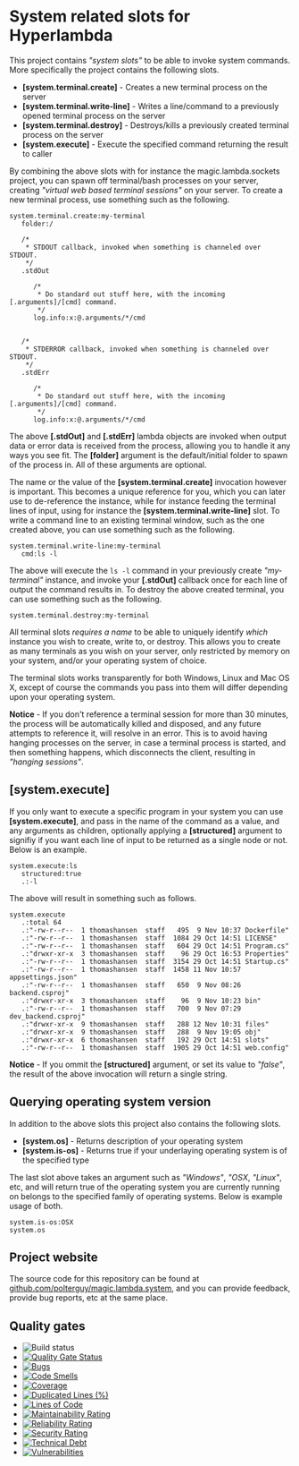 
# System related slots for Hyperlambda

This project contains _"system slots"_ to be able to invoke system commands. More specifically the project
contains the following slots.

* __[system.terminal.create]__ - Creates a new terminal process on the server
* __[system.terminal.write-line]__ - Writes a line/command to a previously opened terminal process on the server
* __[system.terminal.destroy]__ - Destroys/kills a previously created terminal process on the server
* __[system.execute]__ - Execute the specified command returning the result to caller

By combining the above slots with for instance the magic.lambda.sockets project, you can spawn off terminal/bash
processes on your server, creating _"virtual web based terminal sessions"_ on your server. To create a new
terminal process, use something such as the following.

```
system.terminal.create:my-terminal
   folder:/

   /*
    * STDOUT callback, invoked when something is channeled over STDOUT.
    */
   .stdOut

      /*
       * Do standard out stuff here, with the incoming [.arguments]/[cmd] command.
       */
      log.info:x:@.arguments/*/cmd


   /*
    * STDERROR callback, invoked when something is channeled over STDOUT.
    */
   .stdErr

      /*
       * Do standard out stuff here, with the incoming [.arguments]/[cmd] command.
       */
      log.info:x:@.arguments/*/cmd
```

The above **[.stdOut]** and **[.stdErr]** lambda objects are invoked when output data or error data is
received from the process, allowing you to handle it any ways you see fit. The **[folder]** argument
is the default/initial folder to spawn of the process in. All of these arguments are optional.

The name or the value of the **[system.terminal.create]** invocation however is important. This becomes
a unique reference for you, which you can later use to de-reference the instance, while for instance
feeding the terminal lines of input, using for instance the **[system.terminal.write-line]** slot.
To write a command line to an existing terminal window, such as the one created above, you can use
something such as the following.

```
system.terminal.write-line:my-terminal
   cmd:ls -l
```

The above will execute the `ls -l` command in your previously create _"my-terminal"_ instance, and
invoke your **[.stdOut]** callback once for each line of output the command results in. To destroy
the above created terminal, you can use something such as the following.

```
system.terminal.destroy:my-terminal
```

All terminal slots _requires a name_ to be able to uniquely identify _which_ instance you wish to create,
write to, or destroy. This allows you to create as many terminals as you wish on your server, only restricted
by memory on your system, and/or your operating system of choice.

The terminal slots works transparently for both Windows, Linux and Mac OS X, except of course the commands
you pass into them will differ depending upon your operating system.

**Notice** - If you don't reference a terminal session for more than 30 minutes, the process will be
automatically killed and disposed, and any future attempts to reference it, will resolve in an error.
This is to avoid having hanging processes on the server, in case a terminal process is started, and
then something happens, which disconnects the client, resulting in _"hanging sessions"_.

## [system.execute]

If you only want to execute a specific program in your system you can use **[system.execute]**, and pass in
the name of the command as a value, and any arguments as children, optionally applying a **[structured]** argument
to signifiy if you want each line of input to be returned as a single node or not. Below is an example.

```
system.execute:ls
   structured:true
   .:-l
```

The above will result in something such as follows.

```
system.execute
   .:total 64
   .:"-rw-r--r--  1 thomashansen  staff   495  9 Nov 10:37 Dockerfile"
   .:"-rw-r--r--  1 thomashansen  staff  1084 29 Oct 14:51 LICENSE"
   .:"-rw-r--r--  1 thomashansen  staff   604 29 Oct 14:51 Program.cs"
   .:"drwxr-xr-x  3 thomashansen  staff    96 29 Oct 16:53 Properties"
   .:"-rw-r--r--  1 thomashansen  staff  3154 29 Oct 14:51 Startup.cs"
   .:"-rw-r--r--  1 thomashansen  staff  1458 11 Nov 10:57 appsettings.json"
   .:"-rw-r--r--  1 thomashansen  staff   650  9 Nov 08:26 backend.csproj"
   .:"drwxr-xr-x  3 thomashansen  staff    96  9 Nov 10:23 bin"
   .:"-rw-r--r--  1 thomashansen  staff   700  9 Nov 07:29 dev_backend.csproj"
   .:"drwxr-xr-x  9 thomashansen  staff   288 12 Nov 10:31 files"
   .:"drwxr-xr-x  9 thomashansen  staff   288  9 Nov 19:05 obj"
   .:"drwxr-xr-x  6 thomashansen  staff   192 29 Oct 14:51 slots"
   .:"-rw-r--r--  1 thomashansen  staff  1905 29 Oct 14:51 web.config"
```

**Notice** - If you ommit the **[structured]** argument, or set its value to _"false"_, the result of the
above invocation will return a single string.

## Querying operating system version

In addition to the above slots this project also contains the following slots.

* __[system.os]__ - Returns description of your operating system
* __[system.is-os]__ - Returns true if your underlaying operating system is of the specified type

The last slot above takes an argument such as _"Windows"_, _"OSX_, _"Linux"_, etc, and will return true
of the operating system you are currently running on belongs to the specified family of operating systems.
Below is example usage of both.

```
system.is-os:OSX
system.os
```

## Project website

The source code for this repository can be found at [github.com/polterguy/magic.lambda.system](https://github.com/polterguy/magic.lambda.system), and you can provide feedback, provide bug reports, etc at the same place.

## Quality gates

- ![Build status](https://github.com/polterguy/magic.lambda.system/actions/workflows/build.yaml/badge.svg)
- [![Quality Gate Status](https://sonarcloud.io/api/project_badges/measure?project=polterguy_magic.lambda.system&metric=alert_status)](https://sonarcloud.io/dashboard?id=polterguy_magic.lambda.system)
- [![Bugs](https://sonarcloud.io/api/project_badges/measure?project=polterguy_magic.lambda.system&metric=bugs)](https://sonarcloud.io/dashboard?id=polterguy_magic.lambda.system)
- [![Code Smells](https://sonarcloud.io/api/project_badges/measure?project=polterguy_magic.lambda.system&metric=code_smells)](https://sonarcloud.io/dashboard?id=polterguy_magic.lambda.system)
- [![Coverage](https://sonarcloud.io/api/project_badges/measure?project=polterguy_magic.lambda.system&metric=coverage)](https://sonarcloud.io/dashboard?id=polterguy_magic.lambda.system)
- [![Duplicated Lines (%)](https://sonarcloud.io/api/project_badges/measure?project=polterguy_magic.lambda.system&metric=duplicated_lines_density)](https://sonarcloud.io/dashboard?id=polterguy_magic.lambda.system)
- [![Lines of Code](https://sonarcloud.io/api/project_badges/measure?project=polterguy_magic.lambda.system&metric=ncloc)](https://sonarcloud.io/dashboard?id=polterguy_magic.lambda.system)
- [![Maintainability Rating](https://sonarcloud.io/api/project_badges/measure?project=polterguy_magic.lambda.system&metric=sqale_rating)](https://sonarcloud.io/dashboard?id=polterguy_magic.lambda.system)
- [![Reliability Rating](https://sonarcloud.io/api/project_badges/measure?project=polterguy_magic.lambda.system&metric=reliability_rating)](https://sonarcloud.io/dashboard?id=polterguy_magic.lambda.system)
- [![Security Rating](https://sonarcloud.io/api/project_badges/measure?project=polterguy_magic.lambda.system&metric=security_rating)](https://sonarcloud.io/dashboard?id=polterguy_magic.lambda.system)
- [![Technical Debt](https://sonarcloud.io/api/project_badges/measure?project=polterguy_magic.lambda.system&metric=sqale_index)](https://sonarcloud.io/dashboard?id=polterguy_magic.lambda.system)
- [![Vulnerabilities](https://sonarcloud.io/api/project_badges/measure?project=polterguy_magic.lambda.system&metric=vulnerabilities)](https://sonarcloud.io/dashboard?id=polterguy_magic.lambda.system)
